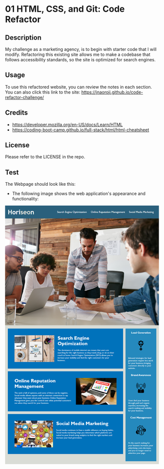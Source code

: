 # 01 HTML, CSS, and Git: Code Refactor

## Description

My challenge as a marketing agency, is to begin with starter code that I will modify. 
Refactoring this existing site allows me to make a codebase that follows accessibility standards, so the site is optimized for search engines.

## Usage

To use this refactored website, you can review the notes in each section. 
You can also click this link to the site: https://jnaoroji.github.io/code-refactor-challenge/

## Credits

* https://developer.mozilla.org/en-US/docs/Learn/HTML
* https://coding-boot-camp.github.io/full-stack/html/html-cheatsheet


## License

Please refer to the LICENSE in the repo.

## Test

The Webpage should look like this:
* The following image shows the web application's appearance and functionality:

![The Horiseon webpage includes a navigation bar, a header image, and cards with text and images at the bottom of the page.](./Assets/01-html-css-git-homework-demo.png)


